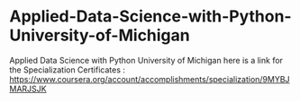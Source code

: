 # Applied-Data-Science-with-Python-University-of-Michigan
Applied Data Science with Python University of Michigan
here is a link for the Specialization Certificates : https://www.coursera.org/account/accomplishments/specialization/9MYBJMARJSJK

